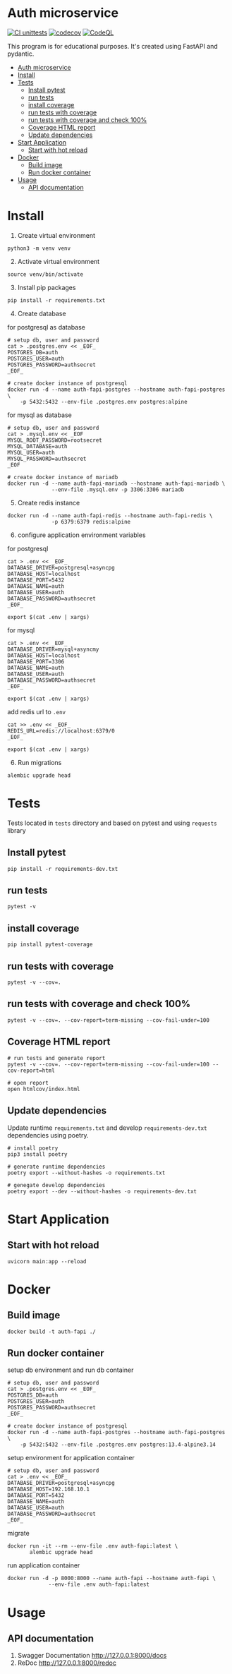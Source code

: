 # Auth microservice

[![CI unittests](https://github.com/iliadmitriev/auth-fapi/actions/workflows/python.yml/badge.svg)](https://github.com/iliadmitriev/auth-fapi/actions/workflows/python.yml)
[![codecov](https://codecov.io/gh/iliadmitriev/auth-fapi/branch/master/graph/badge.svg?token=TNU4TRP8S3)](https://codecov.io/gh/iliadmitriev/auth-fapi)
[![CodeQL](https://github.com/iliadmitriev/auth-fapi/actions/workflows/codeql-analysis.yml/badge.svg)](https://github.com/iliadmitriev/auth-fapi/actions/workflows/codeql-analysis.yml)

This program is for educational purposes. It's created using FastAPI and pydantic.


- [Auth microservice](#auth-microservice)
- [Install](#install)
- [Tests](#tests)
  * [Install pytest](#install-pytest)
  * [run tests](#run-tests)
  * [install coverage](#install-coverage)
  * [run tests with coverage](#run-tests-with-coverage)
  * [run tests with coverage and check 100%](#run-tests-with-coverage-and-check-100-)
  * [Coverage HTML report](#coverage-html-report)
  * [Update dependencies](#update-dependencies)
- [Start Application](#start-application)
  * [Start with hot reload](#start-with-hot-reload)
- [Docker](#docker)
  * [Build image](#build-image)
  * [Run docker container](#run-docker-container)
- [Usage](#usage)
  * [API documentation](#api-documentation)

# Install

1. Create virtual environment
```shell
python3 -m venv venv
```

2. Activate virtual environment
```shell
source venv/bin/activate
```

3. Install pip packages
```shell
pip install -r requirements.txt
```

4. Create database

for postgresql as database

```shell
# setup db, user and password
cat > .postgres.env << _EOF_
POSTGRES_DB=auth
POSTGRES_USER=auth
POSTGRES_PASSWORD=authsecret
_EOF_

# create docker instance of postgresql
docker run -d --name auth-fapi-postgres --hostname auth-fapi-postgres \
    -p 5432:5432 --env-file .postgres.env postgres:alpine
```

for mysql as database

```shell
# setup db, user and password
cat > .mysql.env << _EOF
MYSQL_ROOT_PASSWORD=rootsecret
MYSQL_DATABASE=auth
MYSQL_USER=auth
MYSQL_PASSWORD=authsecret
_EOF

# create docker instance of mariadb
docker run -d --name auth-fapi-mariadb --hostname auth-fapi-mariadb \
              --env-file .mysql.env -p 3306:3306 mariadb
```

5. Create redis instance

```shell
docker run -d --name auth-fapi-redis --hostname auth-fapi-redis \
              -p 6379:6379 redis:alpine
```

6. configure application environment variables

for postgresql

```shell
cat > .env << _EOF_
DATABASE_DRIVER=postgresql+asyncpg
DATABASE_HOST=localhost
DATABASE_PORT=5432
DATABASE_NAME=auth
DATABASE_USER=auth
DATABASE_PASSWORD=authsecret
_EOF_

export $(cat .env | xargs)
```

for mysql

```shell
cat > .env << _EOF_
DATABASE_DRIVER=mysql+asyncmy
DATABASE_HOST=localhost
DATABASE_PORT=3306
DATABASE_NAME=auth
DATABASE_USER=auth
DATABASE_PASSWORD=authsecret
_EOF_

export $(cat .env | xargs)
```

add redis url to `.env`

```shell
cat >> .env << _EOF_
REDIS_URL=redis://localhost:6379/0
_EOF_

export $(cat .env | xargs)
```

6. Run migrations

```shell
alembic upgrade head
```

# Tests

Tests located in `tests` directory and based on pytest and using `requests` library

## Install pytest

```shell
pip install -r requirements-dev.txt
```

## run tests

```shell
pytest -v
```

## install coverage

```shell
pip install pytest-coverage
```

## run tests with coverage

```shell
pytest -v --cov=.
```

## run tests with coverage and check 100%

```shell
pytest -v --cov=. --cov-report=term-missing --cov-fail-under=100
```

## Coverage HTML report

```shell
# run tests and generate report
pytest -v --cov=. --cov-report=term-missing --cov-fail-under=100 --cov-report=html

# open report
open htmlcov/index.html 
```

## Update dependencies

Update runtime `requirements.txt` and develop `requirements-dev.txt` dependencies using poetry.

```shell
# install poetry
pip3 install poetry

# generate runtime dependencies
poetry export --without-hashes -o requirements.txt 

# genegate develop dependencies
poetry export --dev --without-hashes -o requirements-dev.txt
```

# Start Application

## Start with hot reload

```shell
uvicorn main:app --reload 
```

# Docker

## Build image

```shell
docker build -t auth-fapi ./
```

## Run docker container

setup db environment and run db container

```shell
# setup db, user and password
cat > .postgres.env << _EOF_
POSTGRES_DB=auth
POSTGRES_USER=auth
POSTGRES_PASSWORD=authsecret
_EOF_

# create docker instance of postgresql
docker run -d --name auth-fapi-postgres --hostname auth-fapi-postgres \
    -p 5432:5432 --env-file .postgres.env postgres:13.4-alpine3.14
```

setup environment for application container 

```shell
# setup db, user and password
cat > .env << _EOF_
DATABASE_DRIVER=postgresql+asyncpg
DATABASE_HOST=192.168.10.1
DATABASE_PORT=5432
DATABASE_NAME=auth
DATABASE_USER=auth
DATABASE_PASSWORD=authsecret
_EOF_
```

migrate

```shell
docker run -it --rm --env-file .env auth-fapi:latest \
       alembic upgrade head
```

run application container

```shell
docker run -d -p 8000:8000 --name auth-fapi --hostname auth-fapi \
             --env-file .env auth-fapi:latest
```

# Usage

## API documentation

1. Swagger Documentation http://127.0.0.1:8000/docs
2. ReDoc http://127.0.0.1:8000/redoc
